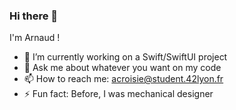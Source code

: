 ### Hi there 👋

I'm Arnaud !

- 🌱 I’m currently working on a Swift/SwiftUI project
- 💬 Ask me about whatever you want on my code
- 📫 How to reach me: acroisie@student.42lyon.fr
- ⚡ Fun fact: Before, I was mechanical designer
